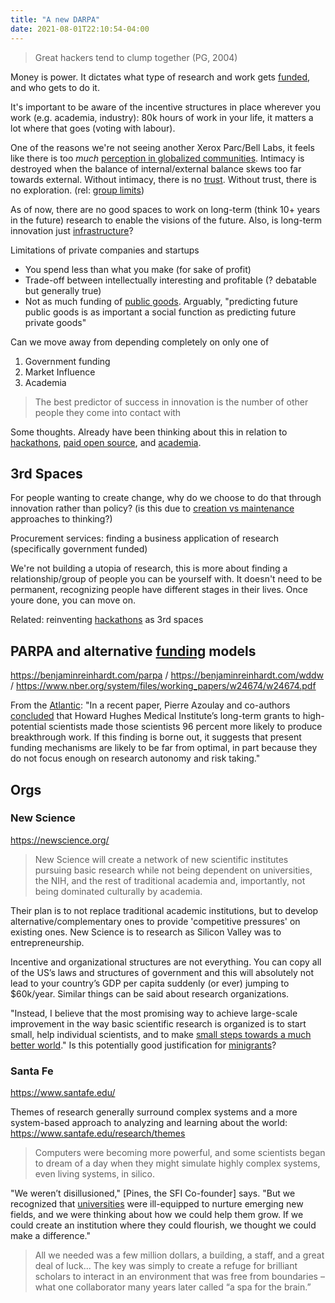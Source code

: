 ```yaml
---
title: "A new DARPA"
date: 2021-08-01T22:10:54-04:00
---
```


> Great hackers tend to clump together (PG, 2004)

Money is power. It dictates what type of research and work gets [funded](thoughts/funding.md), and who gets to do it. 

It's important to be aware of the incentive structures in place wherever you work (e.g. academia, industry): 80k hours of work in your life, it matters a lot where that goes (voting with labour). 

One of the reasons we're not seeing another Xerox Parc/Bell Labs, it feels like there is too *much* [perception in globalized communities](thoughts/communities.md). Intimacy is destroyed when the balance of internal/external balance skews too far towards external. Without intimacy, there is no [trust](thoughts/trust.md). Without trust, there is no exploration. (rel: [group limits](thoughts/group%20limits.md))

As of now, there are no good spaces to work on long-term (think 10+ years in the future) research to enable the visions of the future. Also, is long-term innovation just [infrastructure](thoughts/infrastructure.md)?

Limitations of private companies and startups
- You spend less than what you make (for sake of profit)
- Trade-off between intellectually interesting and profitable (? debatable but generally true)
- Not as much funding of [public goods](thoughts/public%20goods.md). Arguably, "predicting future public goods is as important a social function as predicting future private goods"

Can we move away from depending completely on only one of 
1. Government funding
2. Market Influence
3. Academia

> The best predictor of success in innovation is the number of other people they come into contact with

Some thoughts. Already have been thinking about this in relation to [hackathons](posts/hackathons.md), [paid open source](posts/paid-open-source.md), and [academia](thoughts/academia.md).

## 3rd Spaces
For people wanting to create change, why do we choose to do that through innovation rather than policy? (is this due to [creation vs maintenance](thoughts/creation%20vs%20maintenance.md) approaches to thinking?)

Procurement services: finding a business application of research (specifically government funded)

We're not building a utopia of research, this is more about finding a relationship/group of people you can be yourself with. It doesn't need to be permanent, recognizing people have different stages in their lives. Once youre done, you can move on.

Related: reinventing [hackathons](posts/hackathons.md) as 3rd spaces

## PARPA and alternative [funding](thoughts/funding.md) models
https://benjaminreinhardt.com/parpa / https://benjaminreinhardt.com/wddw / https://www.nber.org/system/files/working_papers/w24674/w24674.pdf

From the [Atlantic](https://www.theatlantic.com/science/archive/2019/07/we-need-new-science-progress/594946/): "In a recent paper, Pierre Azoulay and co-authors [concluded](https://www.nber.org/papers/w15466) that Howard Hughes Medical Institute’s long-term grants to high-potential scientists made those scientists 96 percent more likely to produce breakthrough work. If this finding is borne out, it suggests that present funding mechanisms are likely to be far from optimal, in part because they do not focus enough on research autonomy and risk taking."

## Orgs
### New Science
https://newscience.org/

> New Science will create a network of new scientific institutes pursuing basic research while not being dependent on universities, the NIH, and the rest of traditional academia and, importantly, not being dominated culturally by academia.

Their plan is to not replace traditional academic institutions, but to develop alternative/complementary ones to provide 'competitive pressures' on existing ones. New Science is to research as Silicon Valley was to entrepreneurship.

Incentive and organizational structures are not everything.  You can copy all of the US’s laws and structures of government and this will absolutely not lead to your country’s GDP per capita suddenly (or ever) jumping to $60k/year. Similar things can be said about research organizations.

"Instead, I believe that the most promising way to achieve large-scale improvement in the way basic scientific research is organized is to start small, help individual scientists, and to make [small steps towards a much better world](https://marginalrevolution.com/)." Is this potentially good justification for [minigrants](thoughts/idea%20list.md)?

### Santa Fe
https://www.santafe.edu/

Themes of research generally surround complex systems and a more system-based approach to analyzing and learning about the world: https://www.santafe.edu/research/themes

> Computers were becoming more powerful, and some scientists began to dream of a day when they might simulate highly complex systems, even living systems, in silico.

"We weren’t disillusioned," [Pines, the SFI Co-founder] says. "But we recognized that [universities](thoughts/academia.md) were ill-equipped to nurture emerging new fields, and we were thinking about how we could help them grow. If we could create an institution where they could flourish, we thought we could make a difference."

> All we needed was a few million dollars, a building, a staff, and a great deal of luck... The key was simply to create a refuge for brilliant scholars to interact in an environment that was free from boundaries – what one collaborator many years later called “a spa for the brain.”

